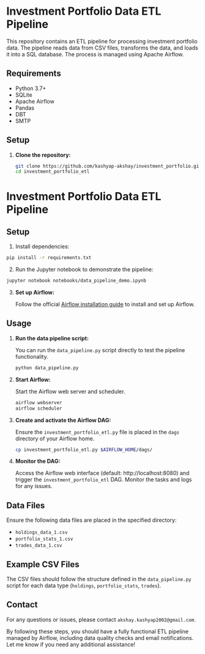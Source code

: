# Investment Portfolio Data ETL Pipeline

This repository contains an ETL pipeline for processing investment portfolio data. The pipeline reads data from CSV files, transforms the data, and loads it into a SQL database. The process is managed using Apache Airflow.

## Requirements

- Python 3.7+
- SQLite
- Apache Airflow
- Pandas
- DBT
- SMTP

## Setup

1. **Clone the repository:**

   ```sh
   git clone https://github.com/kashyap-akshay/investment_portfolio.git
   cd investment_portfolio_etl


# Investment Portfolio Data ETL Pipeline

## Setup

1. Install dependencies:

```bash
pip install -r requirements.txt
```

2. Run the Jupyter notebook to demonstrate the pipeline:

```bash
jupyter notebook notebooks/data_pipeline_demo.ipynb
```

3. **Set up Airflow:**

   Follow the official [Airflow installation guide](https://airflow.apache.org/docs/apache-airflow/stable/installation/index.html) to install and set up Airflow.

## Usage

1. **Run the data pipeline script:**

   You can run the `data_pipeline.py` script directly to test the pipeline functionality.

   ```sh
   python data_pipeline.py
   ```

2. **Start Airflow:**

   Start the Airflow web server and scheduler.

   ```sh
   airflow webserver
   airflow scheduler
   ```

3. **Create and activate the Airflow DAG:**

   Ensure the `investment_portfolio_etl.py` file is placed in the `dags` directory of your Airflow home.

   ```sh
   cp investment_portfolio_etl.py $AIRFLOW_HOME/dags/
   ```

4. **Monitor the DAG:**

   Access the Airflow web interface (default: http://localhost:8080) and trigger the `investment_portfolio_etl` DAG. Monitor the tasks and logs for any issues.

## Data Files

Ensure the following data files are placed in the specified directory:

- `holdings_data_1.csv`
- `portfolio_stats_1.csv`
- `trades_data_1.csv`

## Example CSV Files

The CSV files should follow the structure defined in the `data_pipeline.py` script for each data type (`holdings`, `portfolio_stats`, `trades`).

## Contact

For any questions or issues, please contact `akshay.kashyap2002@gmail.com`.

By following these steps, you should have a fully functional ETL pipeline managed by Airflow, including data quality checks and email notifications. Let me know if you need any additional assistance!